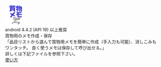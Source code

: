 ![ico](/app/src/main/res/mipmap-hdpi/ic_launcher.png)  
android 4.4.2 (API 19) 以上推奨  
買物用のメモ作成・保存  
「品目リストから選んで買物用メモを簡単に作成（手入力も可能）、消しこみもワンタッチ。
良く使うメモは保存して呼び出せる。」  
詳しくは下記ファイルを参照下さい。  
[使い方](/app/リリース/shopmemo2説明書_160610.xlsx)
